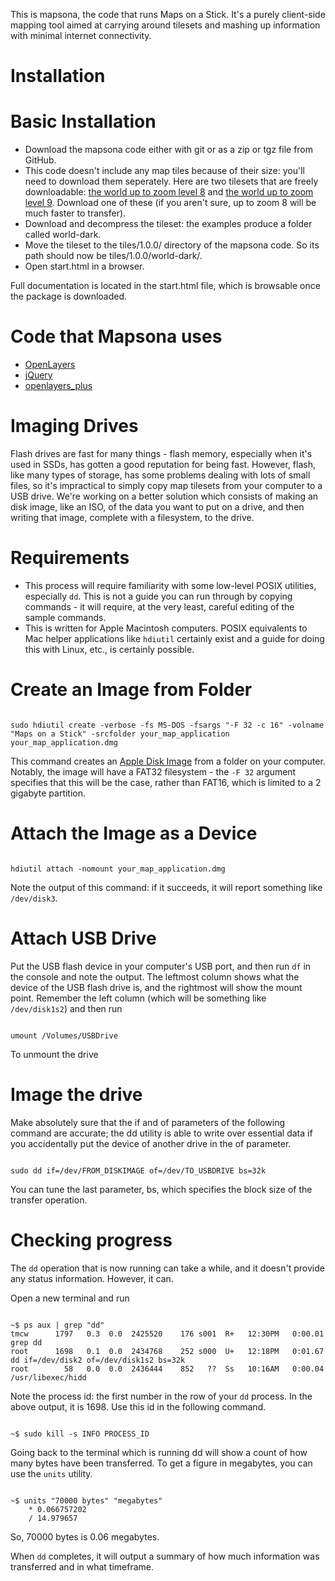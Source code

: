 This is mapsona, the code that runs Maps on a Stick. It's a purely client-side mapping tool aimed at carrying around tilesets and mashing up information with minimal internet connectivity.

# Installation

# Basic Installation

* Download the mapsona code either with git or as a zip or tgz file from GitHub.
* This code doesn't include any map tiles because of their size: you'll need to
  download them seperately. Here are two tilesets that are freely downloadable:
  [the world up to zoom level 8](http://mapbox-tilesets.s3.amazonaws.com/world-dark-0-8.tgz) and [the world up to zoom level 9](http://mapbox-tilesets.s3.amazonaws.com/world-dark-0-9.tgz). Download one of these (if you aren't sure, up to zoom 8 will be much faster to transfer).
* Download and decompress the tileset: the examples produce a folder called world-dark.
* Move the tileset to the tiles/1.0.0/ directory of the mapsona code. So its path should now be tiles/1.0.0/world-dark/.
* Open start.html in a browser.

Full documentation is located in the start.html file, which is browsable once the
package is downloaded.


# Code that Mapsona uses

* [OpenLayers](http://www.openlayers.org/)
* [jQuery](http://jquery.com/)
* [openlayers_plus](http://github.com/developmentseed/openlayers_plus)

# Imaging Drives

Flash drives are fast for many things - flash memory, especially when it's used in SSDs, has gotten a good reputation for being fast. However, flash, like many types of storage, has some problems dealing with lots of small files, so it's impractical to simply copy map tilesets from your computer to a USB drive. We're working on a better solution which consists of making an disk image, like an ISO, of the data you want to put on a drive, and then writing that image, complete with a filesystem, to the drive.

# Requirements

* This process will require familiarity with some low-level POSIX utilities, especially `dd`. This is not a guide you can run through by copying commands - it will require, at the very least, careful editing of the sample commands.
* This is written for Apple Macintosh computers. POSIX equivalents to Mac helper applications like `hdiutil` certainly exist and a guide for doing this with Linux, etc., is certainly possible.

# Create an Image from Folder

<code>
sudo hdiutil create -verbose -fs MS-DOS -fsargs "-F 32 -c 16" -volname "Maps on a Stick" -srcfolder your_map_application your_map_application.dmg
</code>

This command creates an [Apple Disk Image](http://en.wikipedia.org/wiki/Apple_Disk_Image) from a folder on your computer. Notably, the image will have a FAT32 filesystem - the `-F 32` argument specifies that this will be the case, rather than FAT16, which is limited to a 2 gigabyte partition.

# Attach the Image as a Device

<code>
hdiutil attach -nomount your_map_application.dmg
</code>

Note the output of this command: if it succeeds, it will report something like `/dev/disk3`.

# Attach USB Drive

Put the USB flash device in your computer's USB port, and then run `df` in the console and note the output. The leftmost column shows what the device of the USB flash drive is, and the rightmost will show the mount point. Remember the left column (which will be something like `/dev/disk1s2`) and then run

<code>
umount /Volumes/USBDrive
</code>

To unmount the drive

# Image the drive

Make absolutely sure that the if and of parameters of the following command are accurate; the dd utility is able to write over essential data if you accidentally put the device of another drive in the of parameter.

<code>
sudo dd if=/dev/FROM_DISKIMAGE of=/dev/TO_USBDRIVE bs=32k
</code>

You can tune the last parameter, bs, which specifies the block size of the transfer operation.

# Checking progress

The `dd` operation that is now running can take a while, and it doesn't provide any status information. However, it can.

Open a new terminal and run

<code>
~$ ps aux | grep "dd"
tmcw      1797   0.3  0.0  2425520    176 s001  R+   12:30PM   0:00.01 grep dd
root      1698   0.1  0.0  2434768    252 s000  U+   12:18PM   0:01.67 dd if=/dev/disk2 of=/dev/disk1s2 bs=32k
root        58   0.0  0.0  2436444    852   ??  Ss   10:16AM   0:00.04 /usr/libexec/hidd
</code>

Note the process id: the first number in the row of your `dd` process. In the above output, it is 1698. Use this id in the following command.

<code>
~$ sudo kill -s INFO PROCESS_ID
</code>

Going back to the terminal which is running dd will show a count of how many bytes have been transferred. To get a figure in megabytes, you can use the `units` utility.

<code>
~$ units "70000 bytes" "megabytes"
	* 0.066757202
	/ 14.979657
</code>

So, 70000 bytes is 0.06 megabytes.

When `dd` completes, it will output a summary of how much information was transferred and in what timeframe.


